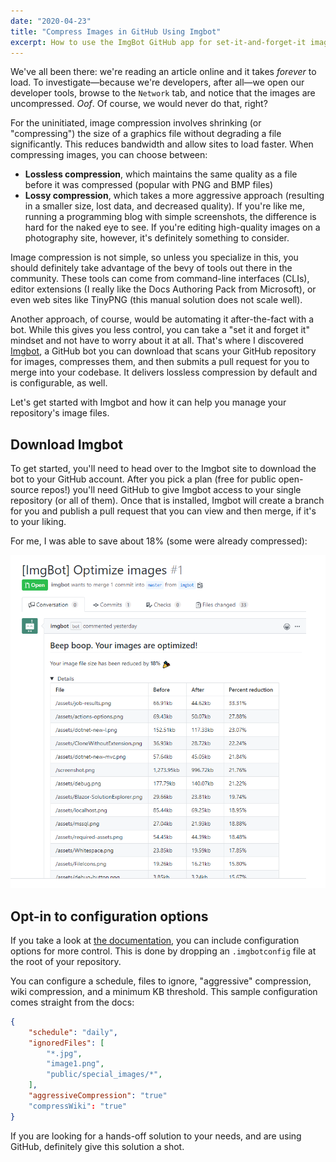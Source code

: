 ```yaml
---
date: "2020-04-23"
title: "Compress Images in GitHub Using Imgbot"
excerpt: How to use the ImgBot GitHub app for set-it-and-forget-it image compression.
---
```


We've all been there: we're reading an article online and it takes *forever* to load. To investigate—because we're developers, after all—we open our developer tools, browse to the `Network` tab, and notice that the images are uncompressed. *Oof*. Of course, we would never do that, right?

For the uninitiated, image compression involves shrinking (or "compressing") the size of a graphics file without degrading a file significantly. This reduces bandwidth and allow sites to load faster. When compressing images, you can choose between:

- **Lossless compression**, which maintains the same quality as a file before it was compressed (popular with PNG and BMP files)
- **Lossy compression**, which takes a more aggressive approach (resulting in a smaller size, lost data, and decreased quality). If you're like me, running a programming blog with simple screenshots, the difference is hard for the naked eye to see. If you're editing high-quality images on a photography site, however, it's definitely something to consider.

Image compression is not simple, so unless you specialize in this, you should definitely take advantage of the bevy of tools out there in the community. These tools can come from command-line interfaces (CLIs), editor extensions (I really like the Docs Authoring Pack from Microsoft), or even web sites like TinyPNG (this manual solution does not scale well).

Another approach, of course, would be automating it after-the-fact with a bot. While this gives you less control, you can take a "set it and forget it" mindset and not have to worry about it at all. That's where I discovered [Imgbot](https://imgbot.net/), a GitHub bot you can download that scans your GitHub repository for images, compresses them, and then submits a pull request for you to merge into your codebase. It delivers lossless compression by default and is configurable, as well.

Let's get started with Imgbot and how it can help you manage your repository's image files.

## Download Imgbot

To get started, you'll need to head over to the Imgbot site to download the bot to your GitHub account. After you pick a plan (free for public open-source repos!) you'll need GitHub to give Imgbot access to your single repository (or all of them). Once that is installed, Imgbot will create a branch for you and publish a pull request that you can view and then merge, if it's to your liking.

For me, I was able to save about 18% (some were already compressed):

![Imgbot compression results](/images/imgbot-lossy.png)

## Opt-in to configuration options

If you take a look at [the documentation](https://imgbot.net/docs/#configuration), you can include configuration options for more control. This is done by dropping an `.imgbotconfig` file at the root of your repository.

You can configure a schedule, files to ignore, "aggressive" compression, wiki compression, and a minimum KB threshold. This sample configuration comes straight from the docs:

```json
{
    "schedule": "daily",
    "ignoredFiles": [
        "*.jpg",
        "image1.png",
        "public/special_images/*",
    ],
    "aggressiveCompression": "true"
    "compressWiki": "true"
}
```

If you are looking for a hands-off solution to your needs, and are using GitHub, definitely give this solution a shot.
